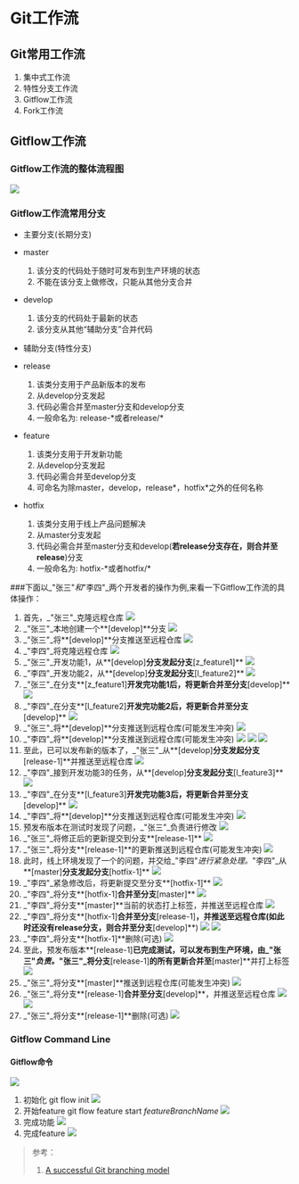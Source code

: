 # Git工作流
## Git常用工作流
1. 集中式工作流
2. 特性分支工作流
3. Gitflow工作流
4. Fork工作流

## Gitflow工作流
### Gitflow工作流的整体流程图
![](pic/gitflow/gitflow.jpg)

### Gitflow工作流常用分支
* 主要分支(长期分支)
 * master
     1. 该分支的代码处于随时可发布到生产环境的状态
     2. 不能在该分支上做修改，只能从其他分支合并
 * develop
     1. 该分支的代码处于最新的状态
     2. 该分支从其他“辅助分支”合并代码

* 辅助分支(特性分支)
 * release
     1. 该类分支用于产品新版本的发布
     2. 从develop分支发起
     3. 代码必需合并至master分支和develop分支
     4. 一般命名为: release-\*或者release/\*
 * feature
     1. 该类分支用于开发新功能
     2. 从develop分支发起
     3. 代码必需合并至develop分支
     4. 可命名为除master，develop，release*，hotfix*之外的任何名称
 * hotfix
     1. 该类分支用于线上产品问题解决
     2. 从master分支发起
     3. 代码必需合并至master分支和develop(**若release分支存在，则合并至release**)分支
     4. 一般命名为: hotfix-\*或者hotfix/\*

###下面以_"张三"_和_"李四"_两个开发者的操作为例,来看一下Gitflow工作流的具体操作：

 1. 首先，_"张三"_克隆远程仓库
![](pic/gitflow/clone_repository.jpg)
 2. _"张三"_本地创建一个**[develop]**分支
![](pic/gitflow/branch_develop.jpg)
 3. _"张三"_将**[develop]**分支推送至远程仓库
![](pic/gitflow/push_develop_init.jpg)
 4. _"李四"_将克隆远程仓库
![](pic/gitflow/clone_repository2.jpg)
 5. _"张三"_开发功能1，从**[develop]**分支发起分支**[z_feature1]**
![](pic/gitflow/z_feature1_init.jpg)
 6. _"李四"_开发功能2，从**[develop]**分支发起分支**[l_feature2]**
![](pic/gitflow/l_feature2_init.jpg)
 7. _"张三"_在分支**[z_feature1]**开发完功能1后，将更新合并至分支**[develop]**
![](pic/gitflow/z_feature1_merge.jpg)
 8. _"李四"_在分支**[l_feature2]**开发完功能2后，将更新合并至分支**[develop]**
![](pic/gitflow/l_feature2_merge.jpg)
 9. _"张三"_将**[develop]**分支推送到远程仓库(可能发生冲突)
![](pic/gitflow/z_feature1_push.jpg)
 10. _"李四"_将**[develop]**分支推送到远程仓库(可能发生冲突)
![](pic/gitflow/l_feature2_push1.jpg)
![](pic/gitflow/l_feature2_push2.jpg)
![](pic/gitflow/l_feature2_push3.jpg)
 11. 至此，已可以发布新的版本了，_"张三"_从**[develop]**分支发起分支**[release-1]**并推送至远程仓库
![](pic/gitflow/release1_init.jpg)
 12. _"李四"_接到开发功能3的任务，从**[develop]**分支发起分支**[l_feature3]**
![](pic/gitflow/l_feature3_init.jpg)
 13. _"李四"_在分支**[l_feature3]**开发完功能3后，将更新合并至分支**[develop]**
![](pic/gitflow/l_feature3_merge.jpg)
 14. _"李四"_将**[develop]**分支推送到远程仓库(可能发生冲突)
![](pic/gitflow/l_feature3_push.jpg)
 15. 预发布版本在测试时发现了问题，_"张三"_负责进行修改
![](pic/gitflow/release1_fix1.jpg)
 16. _"张三"_将修正后的更新提交到分支**[release-1]**
![](pic/gitflow/release1_fix2.jpg)
 17. _"张三"_将分支**[release-1]**的更新推送到远程仓库(可能发生冲突)
![](pic/gitflow/release1_fix3.jpg)
 18. 此时，线上环境发现了一个的问题，并交给_"李四"_进行紧急处理。_"李四"_从**[master]**分支发起分支**[hotfix-1]**
![](pic/gitflow/hotfix1_init.jpg)
 19. _"李四"_紧急修改后，将更新提交至分支**[hotfix-1]**
![](pic/gitflow/hotfix1_fix1.jpg)
 20. _"李四"_将分支**[hotfix-1]**合并至分支**[master]**
![](pic/gitflow/hotfix1_fix2.jpg)
 21. _"李四"_将分支**[master]**当前的状态打上标签，并推送至远程仓库
 ![](pic/gitflow/hotfix1_fix3.jpg)
 22. _"李四"_将分支**[hotfix-1]**合并至分支**[release-1]**，并推送至远程仓库(如此时还没有release分支，则合并至分支**[develop]**)
 ![](pic/gitflow/hotfix1_fix4.jpg)
 ![](pic/gitflow/hotfix1_fix5.jpg)
 23. _"李四"_将分支**[hotfix-1]**删除(可选)
 ![](pic/gitflow/hotfix1_fix6.jpg)
 24. 至此，预发布版本**[release-1]**已完成测试，可以发布到生产环境，由_"张三"_负责。_"张三"_将分支**[release-1]**的所有更新合并至**[master]**并打上标签
![](pic/gitflow/release1_merge.jpg)
 25. _"张三"_将分支**[master]**推送到远程仓库(可能发生冲突)
![](pic/gitflow/release1_push.jpg)
 26. _"张三"_将分支**[release-1]**合并至分支**[develop]**，并推送至远程仓库
 ![](pic/gitflow/release1_merge_develop1.jpg)
 ![](pic/gitflow/release1_merge_develop2.jpg)
 26. _"张三"_将分支**[release-1]**删除(可选)
 ![](pic/gitflow/release1_delete.jpg)

### Gitflow Command Line
#### Gitflow命令
![](pic/gitflow/git-flow-commands.png)

 1. 初始化
    git flow init
    ![](pic/gitflow/git_flow_init_1.jpg)
 2. 开始feature
    git flow feature start _featureBranchName_
    ![](pic/gitflow/git_flow_feature_start.jpg)
 3. 完成功能
    ![](pic/gitflow/git_flow_feature_commit.jpg)
 4. 完成feature
    ![](pic/gitflow/git_flow_feature_finish.jpg)

> 参考：
> 1. [A successful Git branching model](http://nvie.com/posts/a-successful-git-branching-model/)